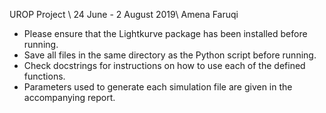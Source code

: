 UROP Project \\ 
24 June - 2 August 2019\\
Amena Faruqi 

- Please ensure that the Lightkurve package has been installed before running. 
- Save all files in the same directory as the Python script before running.
- Check docstrings for instructions on how to use each of the defined functions. 
- Parameters used to generate each simulation file are given in the accompanying report. 

